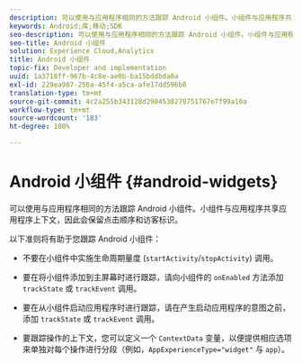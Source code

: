 ```yaml
---
description: 可以使用与应用程序相同的方法跟踪 Android 小组件。小组件与应用程序共享应用程序上下文，因此会保留点击顺序和访客标识。
keywords: Android;库;移动;SDK
seo-description: 可以使用与应用程序相同的方法跟踪 Android 小组件。小组件与应用程序共享应用程序上下文，因此会保留点击顺序和访客标识。
seo-title: Android 小组件
solution: Experience Cloud,Analytics
title: Android 小组件
topic-fix: Developer and implementation
uuid: 1a3718ff-967b-4c8e-ae0b-ba15bddbda0a
exl-id: 229ea987-256a-45f4-a5ca-afe17dd596b8
translation-type: tm+mt
source-git-commit: 4c2a255b343128d2904530279751767e7f99a10a
workflow-type: tm+mt
source-wordcount: '183'
ht-degree: 100%

---
```


# Android 小组件 {#android-widgets}

可以使用与应用程序相同的方法跟踪 Android 小组件。小组件与应用程序共享应用程序上下文，因此会保留点击顺序和访客标识。

以下准则将有助于您跟踪 Android 小组件：

* 不要在小组件中实施生命周期量度 (`startActivity`/`stopActivity`) 调用。

* 要在将小组件添加到主屏幕时进行跟踪，请向小组件的 `onEnabled` 方法添加 `trackState` 或 `trackEvent` 调用。

* 要在从小组件启动应用程序时进行跟踪，请在产生启动应用程序的意图之前，添加 `trackState` 或 `trackEvent` 调用。

* 要跟踪操作的上下文，您可以定义一个 `ContextData` 变量，以便提供相应选项来单独对每个操作进行分段（例如，`AppExperienceType="widget"` 与 `app`）。
